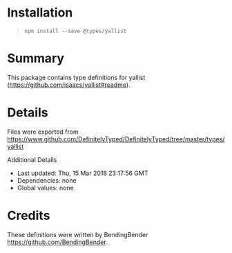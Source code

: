 # Installation
> `npm install --save @types/yallist`

# Summary
This package contains type definitions for yallist (https://github.com/isaacs/yallist#readme).

# Details
Files were exported from https://www.github.com/DefinitelyTyped/DefinitelyTyped/tree/master/types/yallist

Additional Details
 * Last updated: Thu, 15 Mar 2018 23:17:56 GMT
 * Dependencies: none
 * Global values: none

# Credits
These definitions were written by BendingBender <https://github.com/BendingBender>.
